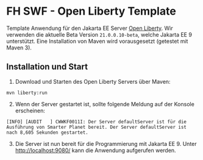 # FH SWF - Open Liberty Template

Template Anwendung für den Jakarta EE Server [Open Liberty](https://openliberty.io/).
Wir verwenden die aktuelle Beta Version `21.0.0.10-beta`, welche Jakarta EE 9 unterstützt.
Eine Installation von Maven wird vorausgesetzt (getestet mit Maven 3).

## Installation und Start

1. Download und Starten des Open Liberty Servers über Maven:

```shell
mvn liberty:run
```

2. Wenn der Server gestartet ist, sollte folgende Meldung auf der Konsole erscheinen:

```
[INFO] [AUDIT   ] CWWKF0011I: Der Server defaultServer ist für die Ausführung von Smarter Planet bereit. Der Server defaultServer ist nach 8,605 Sekunden gestartet.
```

3. Die Server ist nun bereit für die Programmierung mit Jakarta EE 9.
   Unter [http://localhost:9080/](http://localhost:9080/) kann die Anwendung aufgerufen werden.
